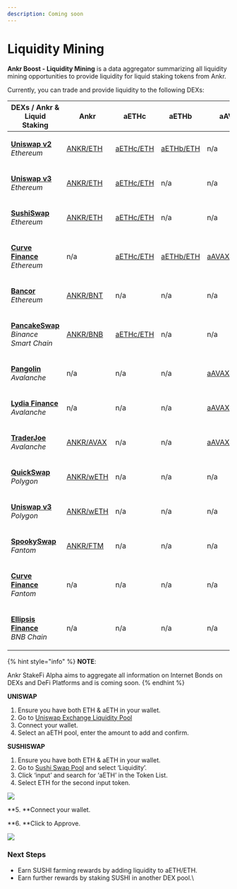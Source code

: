 ```yaml
---
description: Coming soon
---
```


# Liquidity Mining

**Ankr Boost - Liquidity Mining** is a data aggregator summarizing all liquidity mining opportunities to provide liquidity for liquid staking tokens from Ankr.

Currently, you can trade and provide liquidity to the following DEXs:

| **DEXs / Ankr & Liquid Staking**                                                                                       | **Ankr**                                                                                                                   | **aETHc**                                                                                     | **aETHb**                                                                                | **aAVAXb**                                                                                         | **aMATICb**                                  | **aFTMb**                                     | **aBNBb**                                    |
| ---------------------------------------------------------------------------------------------------------------------- | -------------------------------------------------------------------------------------------------------------------------- | --------------------------------------------------------------------------------------------- | ---------------------------------------------------------------------------------------- | -------------------------------------------------------------------------------------------------- | -------------------------------------------- | --------------------------------------------- | -------------------------------------------- |
| <p><a href="https://app.uniswap.org/#/swap?use=V2"><strong>Uniswap v2</strong></a><br><em>Ethereum</em></p>            | [ANKR/ETH](https://v2.info.uniswap.org/pair/0x5201883feeb05822ce25c9af8ab41fc78ca73fa9)                                    | [aETHc/ETH](https://v2.info.uniswap.org/pair/0x6147805e1011417b93e5d693424a62a70d09d0e5)      | [aETHb/ETH](https://v2.info.uniswap.org/pair/0x8cc02fc0548d970d88db5b34b02a39f3d6c184eb) | n/a                                                                                                | n/a                                          | n/a                                           | n/a                                          |
| <p><a href="https://uniswap.org"><strong>Uniswap v3</strong></a><br><em>Ethereum</em></p>                              | [ANKR/ETH](https://info.uniswap.org/#/pools/0x13dc0a39dc00f394e030b97b0b569dedbe634c0d)                                    | [aETHc/ETH](https://info.uniswap.org/#/tokens/0xe95a203b1a91a908f9b9ce46459d101078c2c3cb)     | n/a                                                                                      | n/a                                                                                                | n/a                                          | n/a                                           | n/a                                          |
| <p><a href="https://sushi.com"><strong>SushiSwap</strong></a><br><em>Ethereum</em></p>                                 | [ANKR/ETH](https://analytics.sushi.com/pairs/0x1241f4a348162d99379a23e73926cf0bfcbf131e)                                   | [aETHc/ETH](https://analytics.sushi.com/pairs/0xfa5bc40c3bd5afa8bc2fe6b84562fee16fb2df5f)     | n/a                                                                                      | n/a                                                                                                | n/a                                          | n/a                                           | n/a                                          |
| <p><a href="https://curve.fi"><strong>Curve Finance</strong></a><br><em>Ethereum</em></p>                              | n/a                                                                                                                        | [aETHc/ETH](https://curve.fi/ankreth/)                                                        | [aETHb/ETH](https://curve.fi/factory/56/)                                                | [aAVAXb/wAVAX](https://avax.curve.fi/factory/44/)                                                  | [aMATICb/MATIC](https://curve.fi/factory/58) | n/a                                           | n/a                                          |
| <p><a href="https://bancor.network"><strong>Bancor</strong></a><br><em>Ethereum</em></p>                               | [ANKR/BNT](provide-liquidity-to-dexs.md#how-to-provide-liquidity-to-liquid-staking-tokens-on-decentralized-exchanges-dexs) | n/a                                                                                           | n/a                                                                                      | n/a                                                                                                | n/a                                          | n/a                                           | n/a                                          |
| <p><a href="https://pancakeswap.finance"><strong>PancakeSwap</strong></a><br><em>Binance Smart Chain</em></p>          | [ANKR/BNB](https://pancakeswap.info/pool/0x3147f98b8f9c53acdf8f16332ead12b592a1a4ae)                                       | [aETHc/ETH](https://pancakeswap.finance/info/pool/0x77d6ecfd0cb585c979f19c0b7fc57bc652fd444e) | n/a                                                                                      | n/a                                                                                                | n/a                                          | n/a                                           | n/a                                          |
| <p><a href="https://pangolin.exchange"><strong>Pangolin</strong></a><br><em>Avalanche</em></p>                         | n/a                                                                                                                        | n/a                                                                                           | n/a                                                                                      | [aAVAXb/AVAX](https://info.pangolin.exchange/#/pair/0xaa9a58792cbfa3de9cef36a5cf0e3608a6a106b7)    | n/a                                          | n/a                                           | n/a                                          |
| <p><a href="https://www.lydia.finance"><strong>Lydia Finance</strong></a><br><em>Avalanche</em></p>                    | n/a                                                                                                                        | n/a                                                                                           | n/a                                                                                      | [aAVAXb/AVAX](https://info.lydia.finance/#/pair/0xba4486e7a6f74be11fb7159d205f876168c906aa)        | n/a                                          | n/a                                           | n/a                                          |
| <p><strong></strong><a href="https://traderjoe.xyz"><strong>TraderJoe</strong></a><br><em>Avalanche</em></p>           | [ANKR/AVAX](https://analytics.traderjoexyz.com/pairs/0x754a67d24fa2cc9caa9596566dd72f44c32a7afc)                           | n/a                                                                                           | n/a                                                                                      | [aAVAXb/AVAX](https://analytics.traderjoexyz.com/pairs/0xe1231c37562ea532ba97018336836f6d69e540e1) | n/a                                          | n/a                                           | n/a                                          |
| <p><a href="https://quickswap.exchange"><strong>QuickSwap</strong></a><br><em>Polygon</em></p>                         | [ANKR/wETH](https://info.quickswap.exchange/#/pair/0x54db9acc40fd2ce8048fc36330502eedcecb71ba)                             | n/a                                                                                           | n/a                                                                                      | n/a                                                                                                | n/a                                          | n/a                                           | n/a                                          |
| <p><strong></strong><a href="https://app.uniswap.org"><strong>Uniswap v3</strong></a><br><em>Polygon</em></p>          | [ANKR/wETH](https://info.uniswap.org/#/polygon/pools/0x9f883730174e6feb52365a4bada1854346216140)                           | n/a                                                                                           | n/a                                                                                      | n/a                                                                                                | n/a                                          | n/a                                           | n/a                                          |
| <p><strong></strong><a href="https://spookyswap.finance"><strong>SpookySwap</strong></a><br><em>Fantom</em></p>        | [ANKR/FTM](https://info.spookyswap.finance/pair/0x313439265b03edb74265a2924a8abbdbef8726f4)                                | n/a                                                                                           | n/a                                                                                      | n/a                                                                                                | n/a                                          | n/a                                           | n/a                                          |
| <p><a href="https://ftm.curve.fi"><strong>Curve Finance</strong></a><br><em>Fantom</em></p>                            | n/a                                                                                                                        | n/a                                                                                           | n/a                                                                                      | n/a                                                                                                | n/a                                          | [aFTMb/wFTM](https://ftm.curve.fi/factory/76) | n/a                                          |
| <p><strong></strong><a href="https://ellipsis.finance"><strong>Ellipsis Finance</strong></a><br><em>BNB Chain</em></p> | n/a                                                                                                                        | n/a                                                                                           | n/a                                                                                      | n/a                                                                                                | n/a                                          | n/a                                           | [aBNBb/BNB](https://ellipsis.finance/pool/6) |

{% hint style="info" %}
**NOTE**:

Ankr StakeFi Alpha aims to aggregate all information on Internet Bonds on DEXs and DeFi Platforms and is coming soon​.
{% endhint %}

**UNISWAP**

1. Ensure you have both ETH & aETH in your wallet.
2. Go to [Uniswap Exchange Liquidity Pool](https://uniswap.exchange/pool)​
3. Connect your wallet.
4. Select an aETH pool, enter the amount to add and confirm.

**SUSHISWAP**

1. Ensure you have both ETH & aETH in your wallet.
2. Go to [Sushi Swap Pool](https://exchange.sushi.com/#/pool) and select ‘Liquidity’.
3. Click ‘input’ and search for ‘aETH’ in the Token List.
4. Select ETH for the second input token.

![](https://lh3.googleusercontent.com/ZgwcOpjpFYaYtTQGmFA3BIjUYmkSupoHKkeqz5kMtFE26u4rqAqLsWCz2TZvW8BrLHkRUE-7pe0EDSxJQ\_tyDFxbZal5tjyOfsPaCoeo7YyI-x0NmSQ2EEO3hINC9SC8nxoPP1le)

\*\*5. \*\*Connect your wallet.

\*\*6. \*\*Click to Approve.

![](https://lh6.googleusercontent.com/hZw1As67M12yHFac4WSCQxopoyHPRQmfai9jE\_v22IL3AIckeC4F-A1\_nS-FX5jUY3LLAmg-NAbtOnPkWyXqqA8z\_ieu1pd08S9MDlHaf\_rGjlrl48r2yja2rlkx\_M58LzFjJ7Qe)

### **Next Steps**

* Earn SUSHI farming rewards by adding liquidity to aETH/ETH.
* Earn further rewards by staking SUSHI in another DEX pool.\\
